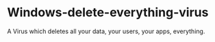 # Windows-delete-everything-virus
A Virus which deletes all your data, your users, your apps, everything.
